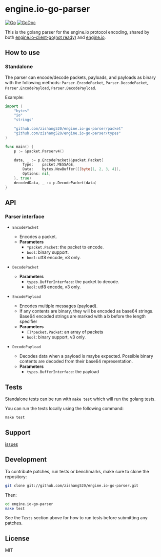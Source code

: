 
# engine.io-go-parser

[![Go](https://github.com/zishang520/engine.io-go-parser/actions/workflows/go.yml/badge.svg)](https://github.com/zishang520/engine.io-go-parser/actions/workflows/go.yml)
[![GoDoc](https://pkg.go.dev/badge/github.com/zishang520/engine.io-go-parser?utm_source=godoc)](https://pkg.go.dev/github.com/zishang520/engine.io-go-parser)

This is the golang parser for the engine.io protocol encoding,
shared by both
[engine.io-client-go(not ready)](https://github.com/zishang520/engine.io-client-go) and
[engine.io](https://github.com/zishang520/engine.io).

## How to use

### Standalone

The parser can encode/decode packets, payloads, and payloads as binary
with the following methods: `Parser.EncodePacket`, `Parser.DecodePacket`, `Parser.EncodePayload`,
`Parser.DecodePayload`.

Example:

```go
import (
    "bytes"
    "io"
    "strings"

    "github.com/zishang520/engine.io-go-parser/packet"
    "github.com/zishang520/engine.io-go-parser/types"
)

func main() {
    p := &packet.Parserv4()

    data, _ := p.EncodePacket(&packet.Packet{
        Type:    packet.MESSAGE,
        Data:    bytes.NewBuffer([]byte{1, 2, 3, 4}),
        Options: nil,
    }, true)
    decodedData, _ := p.DecodePacket(data)
}
```

## API

### Parser interface

- `EncodePacket`
    - Encodes a packet.
    - **Parameters**
      - `*packet.Packet`: the packet to encode.
      - `bool`: binary support.
      - `bool`: utf8 encode, v3 only.
- `DecodePacket`
    - **Parameters**
      - `types.BufferInterface`: the packet to decode.
      - `bool`: utf8 encode, v3 only.

- `EncodePayload`
    - Encodes multiple messages (payload).
    - If any contents are binary, they will be encoded as base64 strings. Base64
      encoded strings are marked with a b before the length specifier
    - **Parameters**
      - `[]*packet.Packet`: an array of packets
      - `bool`: binary support, v3 only.
- `DecodePayload`
    - Decodes data when a payload is maybe expected. Possible binary contents are
      decoded from their base64 representation.
    - **Parameters**
      - `types.BufferInterface`: the payload

## Tests

Standalone tests can be run with `make test` which will run the golang tests.

You can run the tests locally using the following command:

```
make test
```

## Support

[issues](https://github.com/zishang520/engine.io-go-parser/issues)

## Development

To contribute patches, run tests or benchmarks, make sure to clone the
repository:

```bash
git clone git://github.com/zishang520/engine.io-go-parser.git
```

Then:

```bash
cd engine.io-go-parser
make test
```

See the `Tests` section above for how to run tests before submitting any patches.

## License

MIT
